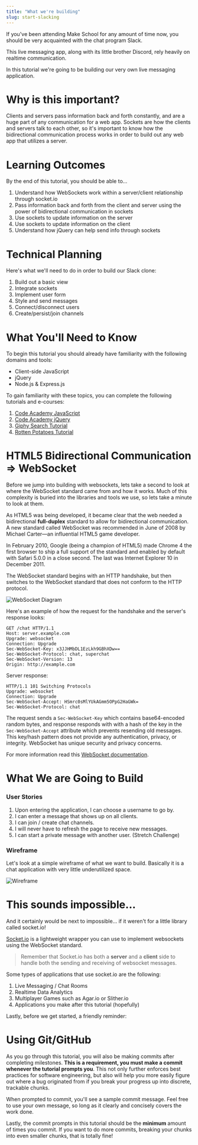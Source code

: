 ```yaml
---
title: "What we're building"
slug: start-slacking
---
```


If you've been attending Make School for any amount of time now, you should be very acquainted with the chat program Slack.

This live messaging app, along with its little brother Discord, rely heavily on realtime communication.

In this tutorial we're going to be building our very own live messaging application.

# Why is this important?

Clients and servers pass information back and forth constantly, and are a huge part of any communication for a web app. Sockets are how the clients and servers talk to each other, so it's important to know how the bidirectional communication process works in order to build out any web app that utilizes a server.

# Learning Outcomes

By the end of this tutorial, you should be able to...

1. Understand how WebSockets work within a server/client relationship through socket.io
1. Pass information back and forth from the client and server using the power of bidirectional communication in sockets
1. Use sockets to update information on the server
1. Use sockets to update information on the client
1. Understand how jQuery can help send info through sockets

# Technical Planning

Here's what we'll need to do in order to build our Slack clone:

1. Build out a basic view
1. Integrate sockets
1. Implement user form
1. Style and send messages
1. Connect/disconnect users
1. Create/persist/join channels

# What You'll Need to Know

To begin this tutorial you should already have familiarity with the following domains and tools:

* Client-side JavaScript
* jQuery
* Node.js & Express.js

To gain familiarity with these topics, you can complete the following tutorials and e-courses:

1. [Code Academy JavaScript](https://www.codecademy.com/learn/introduction-to-javascript)
1. [Code Academy jQuery](https://www.codecademy.com/learn/learn-jquery)
1. [Giphy Search Tutorial](https://www.makeschool.com/academy/track/giphy-search-app-with-node-js)
1. [Rotten Potatoes Tutorial](https://www.makeschool.com/academy/track/rotten-potatoes---movie-reviews-with-express-js)

# HTML5 Bidirectional Communication => WebSocket

Before we jump into building with websockets, lets take a second to look at where the WebSocket standard came from and how it works. Much of this complexity is buried into the libraries and tools we use, so lets take a minute to look at them.

As HTML5 was being developed, it became clear that the web needed a bidirectional **full-duplex** standard to allow for bidirectional communication. A new standard called WebSocket was recommended in June of 2008 by Michael Carter—an influential HTML5 game developer.

In February 2010, Google (being a champion of HTML5) made Chrome 4 the first browser to ship a full support of the standard and enabled by default with Safari 5.0.0 in a close second. The last was Internet Explorer 10 in December 2011.

The WebSocket standard begins with an HTTP handshake, but then switches to the WebSocket standard that does not conform to the HTTP protocol.

![WebSocket Diagram](assets/01_html5-bidirectional_WebSockets-Diagram.png)

Here's an example of how the request for the handshake and the server's response looks:

```
GET /chat HTTP/1.1
Host: server.example.com
Upgrade: websocket
Connection: Upgrade
Sec-WebSocket-Key: x3JJHMbDL1EzLkh9GBhXDw==
Sec-WebSocket-Protocol: chat, superchat
Sec-WebSocket-Version: 13
Origin: http://example.com
```

Server response:

```
HTTP/1.1 101 Switching Protocols
Upgrade: websocket
Connection: Upgrade
Sec-WebSocket-Accept: HSmrc0sMlYUkAGmm5OPpG2HaGWk=
Sec-WebSocket-Protocol: chat
```

The request sends a `Sec-WebSocket-Key` which contains base64-encoded random bytes, and response responds with with a hash of the key in the `Sec-WebSocket-Accept` attribute which prevents resending old messages. This key/hash pattern does not provide any authentication, privacy, or integrity. WebSocket has unique security and privacy concerns.

For more information read this [WebSocket documentation](https://hpbn.co/websocket/).

# What We are Going to Build

### User Stories

1. Upon entering the application, I can choose a username to go by.
2. I can enter a message that shows up on all clients.
3. I can join / create chat channels.
4. I will never have to refresh the page to receive new messages.
5. I can start a private message with another user. (Stretch Challenge)

### Wireframe

Let's look at a simple wireframe of what we want to build. Basically it is a chat application with very little underutilized space.

![Wireframe](assets/02_wireframe_make-chat-wireframe.png)

# This sounds impossible...

And it certainly would be next to impossible... if it weren't for a little library called socket.io!

[Socket.io](socket.io) is a lightweight wrapper you can use to implement websockets using the WebSocket standard.

> Remember that Socket.io has both a **server** and a **client** side to handle both the sending and receiving of websocket messages.

Some types of applications that use socket.io are the following:

1. Live Messaging / Chat Rooms
2. Realtime Data Analytics
3. Multiplayer Games such as Agar.io or Slither.io
4. Applications you make after this tutorial (hopefully)

Lastly, before we get started, a friendly reminder:

# Using Git/GitHub

As you go through this tutorial, you will also be making commits after completing milestones. **This is a requirement, you must make a commit whenever the tutorial prompts you**. This not only further enforces best practices for software engineering, but also will help you more easily figure out where a bug originated from if you break your progress up into discrete, trackable chunks.

When prompted to commit, you'll see a sample commit message. Feel free to use your own message, so long as it clearly and concisely covers the work done.

Lastly, the commit prompts in this tutorial should be the **minimum** amount of times you commit. If you want to do more commits, breaking your chunks into even smaller chunks, that is totally fine!
